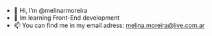 - 👋 Hi, I’m @melinarmoreira
- 🌱 Im learning Front-End development 
- 📫 You can find me in my email adress: melina.moreira@live.com.ar

<!---
melinarmoreira/melinarmoreira is a ✨ special ✨ repository because its `README.md` (this file) appears on your GitHub profile.
You can click the Preview link to take a look at your changes.
--->
